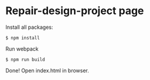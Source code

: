 # Repair-design-project page

Install all packages:
```
$ npm install
```

Run webpack
```
$ npm run build
```

Done! Open index.html in browser.

